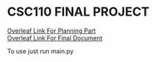# CSC110 FINAL PROJECT
[Overleaf Link For Planning Part](https://www.overleaf.com/5595745147zprxkqmwfndf)\
[Overleaf Link For Final Document](https://www.overleaf.com/1178224998pybqnrpmzzkh)

To use just run main.py
